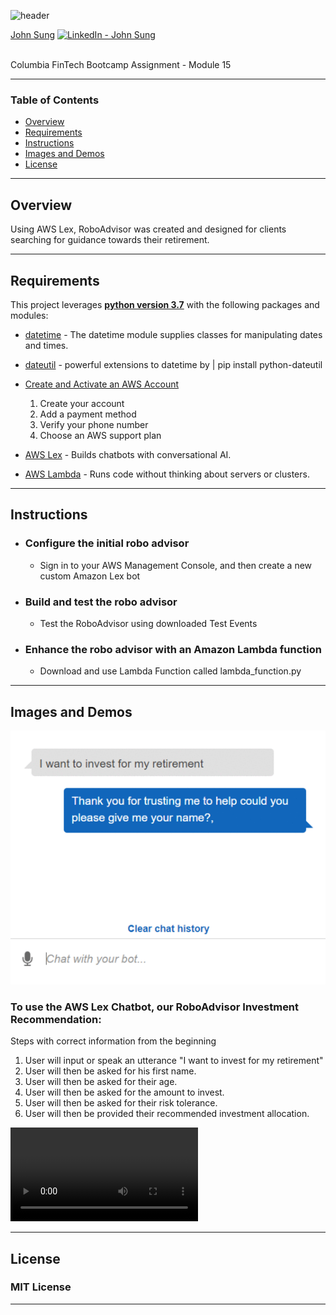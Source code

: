 ![header](https://capsule-render.vercel.app/api?type=waving&color=gradient&width=1000&height=200&section=header&text=Robo%20Advisor%20&fontSize=30&fontColor=black)

<!-- header is made with: https://github.com/kyechan99/capsule-render -->

[John Sung](https://linkedin.com/in/john-sung-3675569) [<img src="https://cdn2.auth0.com/docs/media/connections/linkedin.png" alt="LinkedIn -  John Sung" width=15/>](https://linkedin.com/in/john-sung-3675569/)

                                                             
<br>
Columbia FinTech Bootcamp Assignment - Module 15

---

### Table of Contents

* [Overview](#overview)
* [Requirements](#requirements)
* [Instructions](#instructions)
* [Images and Demos](#images-and-demos)
* [License](#license)

---

## Overview


Using AWS Lex, RoboAdvisor was created and designed for clients searching for guidance towards their retirement. 


---

## Requirements

This project leverages **[python version 3.7](https://www.python.org/downloads/)** with the following packages and modules:

* [datetime](https://docs.python.org/3/library/datetime.html) - The datetime module supplies classes for manipulating dates and times.

* [dateutil](https://dateutil.readthedocs.io/en/stable/index.html) - powerful extensions to datetime by | pip install python-dateutil    

* [Create and Activate an AWS Account](https://aws.amazon.com/what-is-aws/)
    1) Create your account
    2) Add a payment method
    3) Verify your phone number
    4) Choose an AWS support plan

* [AWS Lex](https://aws.amazon.com/lex/) - Builds chatbots with conversational AI.

* [AWS Lambda](https://aws.amazon.com/lambda/) - Runs code without thinking about servers or clusters.

---

## Instructions

- ### Configure the initial robo advisor
    - Sign in to your AWS Management Console, and then create a new custom Amazon Lex bot
- ### Build and test the robo advisor
    - Test the RoboAdvisor using downloaded Test Events
- ### Enhance the robo advisor with an Amazon Lambda function
    - Download and use Lambda Function called lambda_function.py
---

## Images and Demos

![robo_advisor_bot](Images/robo_advisor_bot.GIF) 

### To use the AWS Lex Chatbot, our RoboAdvisor Investment Recommendation:

Steps with correct information from the beginning
1. User will input or speak an utterance "I want to invest for my retirement"
2. User will then be asked for his first name.
2. User will then be asked for their age. 
3. User will then be asked for the amount to invest.
4. User will then be asked for their risk tolerance.
5. User will then be provided their recommended investment allocation.

![robo_advisor_bot_demo](Images/robo_advisor_demo.mp4) 


---

## License

### **MIT License**

---
